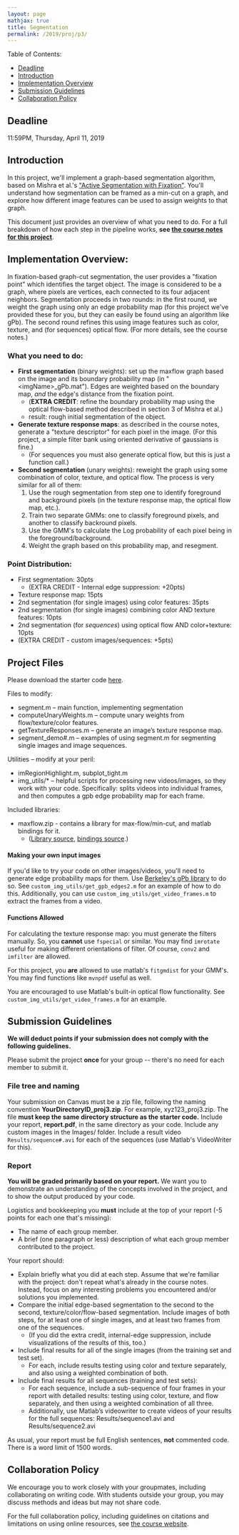 ```yaml
---
layout: page
mathjax: true
title: Segmentation
permalink: /2019/proj/p3/
---
```


Table of Contents:
- [Deadline](#due)
- [Introduction](#intro)
- [Implementation Overview](#system_overview)
- [Submission Guidelines](#sub)
- [Collaboration Policy](#coll)

<a name='due'></a>
## Deadline 
11:59PM, Thursday, April 11, 2019

<a name='intro'></a>
## Introduction
In this project, we'll implement a graph-based segmentation algorithm, based on Mishra et al.'s
["Active Segmentation with Fixation"](https://ieeexplore.ieee.org/abstract/document/5459254).  You'll understand how segmentation can be framed as a min-cut on a graph, and explore how different image features can be used to assign weights to that graph.

This document just provides an overview of what you need to do.  For a full breakdown of how each step in the pipeline works, <b>see <a href="https://cmsc426spring2019.github.io/graphseg/">the course notes for this project</a></b>.

<a name='system_overview'></a>
## Implementation Overview:
In fixation-based graph-cut segmentation, the user provides a "fixation point" which identifies the
target object.  The image is considered to be a graph, where pixels are vertices, each connected to
its four adjacent neighbors.  Segmentation proceeds in two rounds: in the first round, we weight the
graph using only an edge probability map (for this project we've provided these for you, but they
can easily be found using an algorithm like gPb).  The second round refines this using image
features such as color, texture, and (for sequences) optical flow.  (For more details, see the course
notes.)

### What you need to do:
- **First segmentation** (binary weights): set up the maxflow graph based on the image and its
  boundary probability map (in "<imgName\>\_gPb.mat").  Edges are weighted based on the boundary map, _and_ the edge's distance from the fixation point.
    - (**EXTRA CREDIT**: refine the boundary probability map using the optical flow-based method described in section 3 of Mishra et al.)
    - result: rough initial segmentation of the object.
- **Generate texture response maps**: as described in the course notes, generate a "texture descriptor"
  for each pixel in the image.  (For this project, a simple filter bank using oriented derivative of gaussians is fine.)
    - (For sequences you must also generate optical flow, but this is just a function call.)
- **Second segmentation** (unary weights): reweight the graph using some combination of color, texture,
  and optical flow.  The process is very similar for all of them: 
   1. Use the rough segmentation from step one to identify foreground and background pixels (in the
      texture response map, the optical flow map, etc.).
   2. Train two separate GMMs: one to classify foreground pixels, and another to classify backround
      pixels.
   3. Use the GMM's to calculate the Log probability of each pixel being in the
      foreground/background.
   4. Weight the graph based on this probability map, and resegment.

### Point Distribution:
 - First segmentation: 30pts
    - (EXTRA CREDIT - Internal edge suppression: +20pts)
 - Texture response map: 15pts
 - 2nd segmentation (for single images) using color features: 35pts
 - 2nd segmentation (for single images) combining color AND texture features: 10pts
 - 2nd segmentation (for _sequences_) using optical flow AND color+texture: 10pts
 - (EXTRA CREDIT - custom images/sequences: +5pts)

## Project Files

Please download the starter code
[here](https://drive.google.com/open?id=1u5MUK4Ns25o-2P3DZV-7TLVIuNNtfqlW).

Files to modify:

  - segment.m – main function, implementing segmentation
  - computeUnaryWeights.m – compute unary weights from flow/texture/color features.
  - getTextureResponses.m – generate an image’s texture response map.
  - segment_demo#.m – examples of using segment.m for segmenting single images and image sequences.

Utilities – modify at your peril:

  - imRegionHighlight.m, subplot_tight.m
  - img_utils/\* – helpful scripts for processing new videos/images, so they work with your code. Specifically: splits videos into individual frames, and then computes a gpb edge probability map for each frame.
  

Included libraries:

  - maxflow.zip - contains a library for max-flow/min-cut, and matlab bindings for it.
     - ([Library source](http://mouse.cs.uwaterloo.ca/code/maxflow-v3.01.zip), [bindings
       source](https://www.mathworks.com/matlabcentral/fileexchange/21310-maxflow).)


#### Making your own input images
If you'd like to try your code on other images/videos, you'll need to generate edge probability
maps for them.  Use [Berkeley's gPb library](http://www.eecs.berkeley.edu/Research/Projects/CS/vision/grouping/BSR/BSR_code.tgz) to do so.  See `custom_img_utils/get_gpb_edges2.m` for an example of how to do this.  Additionally, you can use `custom_img_utils/get_video_frames.m` to extract the frames from a video.


#### Functions Allowed 

For calculating the texture response map:  you must generate the filters manually.  So, you **cannot** use `fspecial` or similar.  You may find `imrotate` useful for making different orientations of filter.  Of course, `conv2` and `imfilter` are allowed. 

For this project, you **are** allowed to use matlab's `fitgmdist` for your GMM's.  You may find
functions like `mvnpdf` useful as well.

You are encouraged to use Matlab's built-in optical flow functionality.  See
`custom_img_utils/get_video_frames.m` for an example.

<a name='sub'></a>
## Submission Guidelines
<b> We will deduct points if your submission does not comply with the following guidelines.</b>

Please submit the project <b> once </b> for your group -- there's no need for each member to submit it.

### File tree and naming

Your submission on Canvas must be a zip file, following the naming convention **YourDirectoryID_proj3.zip**.  For example, xyz123_proj3.zip.  The file **must keep the same directory structure as the starter code.**  Include your report, **report.pdf**, in the same directory as your code.  Include any custom images in the Images/ folder.  Include a result video `Results/sequence#.avi` for each of the sequences (use Matlab's VideoWriter for this). 

### Report
**You will be graded primarily based on your report.**  We want you to demonstrate an understanding of the concepts involved in the project, and to show the output produced by your code.

Logistics and bookkeeping you **must** include at the top of your report (-5 points for each one that's missing):
 - The name of each group member. 
 - A brief (one paragraph or less) description of what each group member contributed to the project.

Your report should:

 - Explain briefly what you did at each step.  Assume that we're familiar with the project: don't repeat what's already in the course notes.  Instead, focus on any interesting problems you encountered and/or solutions you implemented.
 - Compare the initial edge-based segmentation to the second to the second, texture/color/flow-based segmentation.  Include images of both steps, for at least one of single images, and at least two frames from one of the sequences.
    - (If you did the extra credit, internal-edge suppression, include visualizations of the results of this, too.)
 - Include final results for all of the single images (from the training set and test set).
    - For each, include results testing using color and texture separately, and also using a weighted combination of both.
 - Include final results for all sequences (training and test sets):
    - For each sequence, include a sub-sequence of four frames in your report with detailed results:  testing using color, texture, and flow separately, and then using a weighted combination of all three.
    - Additionally, use Matlab’s videowriter to create videos of your results for the full sequences: Results/sequence1.avi and Results/sequence2.avi

As usual, your report must be full English sentences, **not** commented code. There is a word limit of 1500 words.


<a name='coll'></a>
## Collaboration Policy
We encourage you to work closely with your groupmates, including collaborating on writing code.  With students outside your group, you may discuss methods and ideas but may not share code.

For the full collaboration policy, including guidelines on citations and limitations on using online resources, see <a href="https://cmsc426spring2019.github.io/index.html">the course website</a>.

